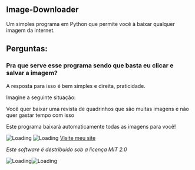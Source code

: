 <p align="center">
<h2>Image-Downloader</h2>
<span>Um simples programa em Python que permite você à baixar qualquer imagem da internet.</span>
<h2>Perguntas:</h2>
<h3>Pra que serve esse programa sendo que basta eu clicar e salvar a imagem?</h3>
<p>A resposta para isso é bem simples e direita, praticidade.</p>
<p>Imagine a seguinte situação:</p>
<p>Você quer baixar uma revista de quadrinhos que são muitas imagens e não quer gastar tempo com isso</p>
<p>Este programa baixará automaticamente todas as imagens para você!</p>
<img alt="Loading" src="https://img.shields.io/github/license/White-Blue1/Image-Downloader?style=plastic">
<img alt="Loading" src="https://img.shields.io/github/downloads/White-Blue1/Image-Downloader/total?style=plastic">
<a href="https://white-blue1.github.io/website/">Visite meu site</a>
</p>


<p><em>Este software é destribuído sob a licença MIT 2.0</em></p>
<img alt="Loading" src="https://img.shields.io/github/followers/White-Blue1?style=social" display="inline-block"><img alt="Loading" src="https://img.shields.io/github/stars/White-Blue1?style=plastic" display="inline-block">
